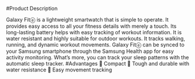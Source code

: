 #Product Description 

Galaxy Fitⓔ is a lightweight smartwatch that is simple to operate. It provides easy access to all your fitness details with merely a touch. Its long-lasting battery helps with easy tracking of workout information. It is water resistant and highly suitable for outdoor workouts. It tracks walking, running, and dynamic workout movements. Galaxy Fitⓔ can be synced to your Samsung smartphone through the Samsung Health app for easy activity monitoring. What’s more, you can track your sleep patterns with the automatic sleep tracker. 
#Advantages
	Compact
	Tough and durable with water resistance
	Easy movement tracking


